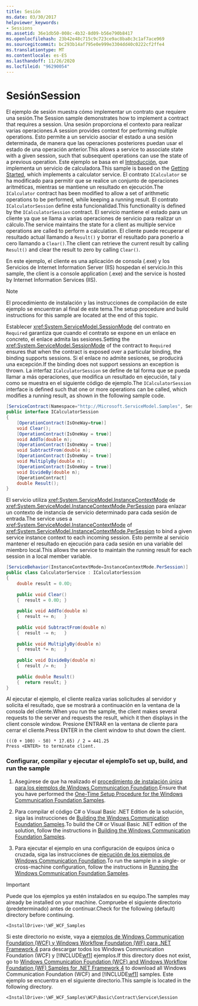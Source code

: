 ```yaml
---
title: Sesión
ms.date: 03/30/2017
helpviewer_keywords:
- Sessions
ms.assetid: 36e1db50-008c-4b32-8d09-b56e790b8417
ms.openlocfilehash: 23b42e48c715c9c723ce9ac8ba8c3c1af7ace969
ms.sourcegitcommit: bc293b14af795e0e999e3304dd40c0222cf2ffe4
ms.translationtype: MT
ms.contentlocale: es-ES
ms.lasthandoff: 11/26/2020
ms.locfileid: "96290054"
---
```

# <a name="session"></a><span data-ttu-id="82076-102">Sesión</span><span class="sxs-lookup"><span data-stu-id="82076-102">Session</span></span>

<span data-ttu-id="82076-103">El ejemplo de sesión muestra cómo implementar un contrato que requiere una sesión.</span><span class="sxs-lookup"><span data-stu-id="82076-103">The Session sample demonstrates how to implement a contract that requires a session.</span></span> <span data-ttu-id="82076-104">Una sesión proporciona el contexto para realizar varias operaciones.</span><span class="sxs-lookup"><span data-stu-id="82076-104">A session provides context for performing multiple operations.</span></span> <span data-ttu-id="82076-105">Esto permite a un servicio asociar el estado a una sesión determinada, de manera que las operaciones posteriores puedan usar el estado de una operación anterior.</span><span class="sxs-lookup"><span data-stu-id="82076-105">This allows a service to associate state with a given session, such that subsequent operations can use the state of a previous operation.</span></span> <span data-ttu-id="82076-106">Este ejemplo se basa en el [Introducción](getting-started-sample.md), que implementa un servicio de calculadora.</span><span class="sxs-lookup"><span data-stu-id="82076-106">This sample is based on the [Getting Started](getting-started-sample.md), which implements a calculator service.</span></span> <span data-ttu-id="82076-107">El contrato `ICalculator` se ha modificado para permitir que se realice un conjunto de operaciones aritméticas, mientras se mantiene un resultado en ejecución.</span><span class="sxs-lookup"><span data-stu-id="82076-107">The `ICalculator` contract has been modified to allow a set of arithmetic operations to be performed, while keeping a running result.</span></span> <span data-ttu-id="82076-108">El contrato `ICalculatorSession` define esta funcionalidad.</span><span class="sxs-lookup"><span data-stu-id="82076-108">This functionality is defined by the `ICalculatorSession` contract.</span></span> <span data-ttu-id="82076-109">El servicio mantiene el estado para un cliente ya que se llama a varias operaciones de servicio para realizar un cálculo.</span><span class="sxs-lookup"><span data-stu-id="82076-109">The service maintains the state for a client as multiple service operations are called to perform a calculation.</span></span> <span data-ttu-id="82076-110">El cliente puede recuperar el resultado actual llamando a `Result()` y borrar el resultado para ponerlo a cero llamando a `Clear()`.</span><span class="sxs-lookup"><span data-stu-id="82076-110">The client can retrieve the current result by calling `Result()` and clear the result to zero by calling `Clear()`.</span></span>  
  
 <span data-ttu-id="82076-111">En este ejemplo, el cliente es una aplicación de consola (.exe) y los Servicios de Internet Information Server (IIS) hospedan el servicio.</span><span class="sxs-lookup"><span data-stu-id="82076-111">In this sample, the client is a console application (.exe) and the service is hosted by Internet Information Services (IIS).</span></span>  
  
> [!NOTE]
> <span data-ttu-id="82076-112">El procedimiento de instalación y las instrucciones de compilación de este ejemplo se encuentran al final de este tema.</span><span class="sxs-lookup"><span data-stu-id="82076-112">The setup procedure and build instructions for this sample are located at the end of this topic.</span></span>  
  
 <span data-ttu-id="82076-113">Establecer <xref:System.ServiceModel.SessionMode> del contrato en `Required` garantiza que cuando el contrato se expone en un enlace en concreto, el enlace admita las sesiones.</span><span class="sxs-lookup"><span data-stu-id="82076-113">Setting the <xref:System.ServiceModel.SessionMode> of the contract to `Required` ensures that when the contract is exposed over a particular binding, the binding supports sessions.</span></span> <span data-ttu-id="82076-114">Si el enlace no admite sesiones, se producirá una excepción.</span><span class="sxs-lookup"><span data-stu-id="82076-114">If the binding does not support sessions an exception is thrown.</span></span> <span data-ttu-id="82076-115">La interfaz `ICalculatorSession` se define de tal forma que se pueda llamar a más operaciones, que modifica un resultado en ejecución, tal y como se muestra en el siguiente código de ejemplo.</span><span class="sxs-lookup"><span data-stu-id="82076-115">The `ICalculatorSession` interface is defined such that one or more operations can be called, which modifies a running result, as shown in the following sample code.</span></span>  
  
```csharp
[ServiceContract(Namespace="http://Microsoft.ServiceModel.Samples", SessionMode=SessionMode.Required)]  
public interface ICalculatorSession  
{  
    [OperationContract(IsOneWay=true)]  
    void Clear();  
    [OperationContract(IsOneWay = true)]  
    void AddTo(double n);  
    [OperationContract(IsOneWay = true)]  
    void SubtractFrom(double n);  
    [OperationContract(IsOneWay = true)]  
    void MultiplyBy(double n);  
    [OperationContract(IsOneWay = true)]  
    void DivideBy(double n);  
    [OperationContract]  
    double Result();  
}  
```  
  
 <span data-ttu-id="82076-116">El servicio utiliza <xref:System.ServiceModel.InstanceContextMode> de <xref:System.ServiceModel.InstanceContextMode.PerSession> para enlazar un contexto de instancia de servicio determinado para cada sesión de entrada.</span><span class="sxs-lookup"><span data-stu-id="82076-116">The service uses a <xref:System.ServiceModel.InstanceContextMode> of <xref:System.ServiceModel.InstanceContextMode.PerSession> to bind a given service instance context to each incoming session.</span></span> <span data-ttu-id="82076-117">Esto permite al servicio mantener el resultado en ejecución para cada sesión en una variable del miembro local.</span><span class="sxs-lookup"><span data-stu-id="82076-117">This allows the service to maintain the running result for each session in a local member variable.</span></span>  
  
```csharp
[ServiceBehavior(InstanceContextMode=InstanceContextMode.PerSession)]  
public class CalculatorService : ICalculatorSession  
{  
    double result = 0.0D;  
  
    public void Clear()  
    {  result = 0.0D; }  
  
    public void AddTo(double n)  
    {  result += n;   }  
  
    public void SubtractFrom(double n)  
    {  result -= n;   }  
  
    public void MultiplyBy(double n)  
    {  result *= n;   }  
  
    public void DivideBy(double n)  
    {  result /= n;   }  
  
    public double Result()  
    {  return result; }  
}  
```  
  
 <span data-ttu-id="82076-118">Al ejecutar el ejemplo, el cliente realiza varias solicitudes al servidor y solicita el resultado, que se mostrará a continuación en la ventana de la consola del cliente.</span><span class="sxs-lookup"><span data-stu-id="82076-118">When you run the sample, the client makes several requests to the server and requests the result, which it then displays in the client console window.</span></span> <span data-ttu-id="82076-119">Presione ENTRAR en la ventana de cliente para cerrar el cliente.</span><span class="sxs-lookup"><span data-stu-id="82076-119">Press ENTER in the client window to shut down the client.</span></span>  
  
```console  
(((0 + 100) - 50) * 17.65) / 2 = 441.25  
Press <ENTER> to terminate client.  
```  
  
### <a name="to-set-up-build-and-run-the-sample"></a><span data-ttu-id="82076-120">Configurar, compilar y ejecutar el ejemplo</span><span class="sxs-lookup"><span data-stu-id="82076-120">To set up, build, and run the sample</span></span>  
  
1. <span data-ttu-id="82076-121">Asegúrese de que ha realizado el [procedimiento de instalación única para los ejemplos de Windows Communication Foundation](one-time-setup-procedure-for-the-wcf-samples.md).</span><span class="sxs-lookup"><span data-stu-id="82076-121">Ensure that you have performed the [One-Time Setup Procedure for the Windows Communication Foundation Samples](one-time-setup-procedure-for-the-wcf-samples.md).</span></span>  
  
2. <span data-ttu-id="82076-122">Para compilar el código C# o Visual Basic .NET Edition de la solución, siga las instrucciones de [Building the Windows Communication Foundation Samples](building-the-samples.md).</span><span class="sxs-lookup"><span data-stu-id="82076-122">To build the C# or Visual Basic .NET edition of the solution, follow the instructions in [Building the Windows Communication Foundation Samples](building-the-samples.md).</span></span>  
  
3. <span data-ttu-id="82076-123">Para ejecutar el ejemplo en una configuración de equipos única o cruzada, siga las instrucciones de [ejecución de los ejemplos de Windows Communication Foundation](running-the-samples.md).</span><span class="sxs-lookup"><span data-stu-id="82076-123">To run the sample in a single- or cross-machine configuration, follow the instructions in [Running the Windows Communication Foundation Samples](running-the-samples.md).</span></span>  
  
> [!IMPORTANT]
> <span data-ttu-id="82076-124">Puede que los ejemplos ya estén instalados en su equipo.</span><span class="sxs-lookup"><span data-stu-id="82076-124">The samples may already be installed on your machine.</span></span> <span data-ttu-id="82076-125">Compruebe el siguiente directorio (predeterminado) antes de continuar.</span><span class="sxs-lookup"><span data-stu-id="82076-125">Check for the following (default) directory before continuing.</span></span>  
>
> `<InstallDrive>:\WF_WCF_Samples`  
>
> <span data-ttu-id="82076-126">Si este directorio no existe, vaya a [ejemplos de Windows Communication Foundation (WCF) y Windows Workflow Foundation (WF) para .NET Framework 4](https://www.microsoft.com/download/details.aspx?id=21459) para descargar todos los Windows Communication Foundation (WCF) y [!INCLUDE[wf1](../../../../includes/wf1-md.md)] ejemplos.</span><span class="sxs-lookup"><span data-stu-id="82076-126">If this directory does not exist, go to [Windows Communication Foundation (WCF) and Windows Workflow Foundation (WF) Samples for .NET Framework 4](https://www.microsoft.com/download/details.aspx?id=21459) to download all Windows Communication Foundation (WCF) and [!INCLUDE[wf1](../../../../includes/wf1-md.md)] samples.</span></span> <span data-ttu-id="82076-127">Este ejemplo se encuentra en el siguiente directorio.</span><span class="sxs-lookup"><span data-stu-id="82076-127">This sample is located in the following directory.</span></span>  
>
> `<InstallDrive>:\WF_WCF_Samples\WCF\Basic\Contract\Service\Session`  
